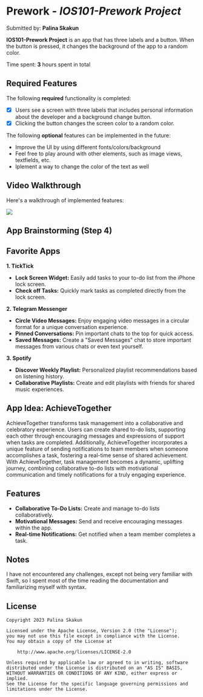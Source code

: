 # Prework - *IOS101-Prework Project*

Submitted by: **Palina Skakun**

**IOS101-Prework Project** is an app that has three labels and a button. When the button is pressed, it changes the background of the app to a random color.

Time spent: **3** hours spent in total

## Required Features

The following **required** functionality is completed:

* [x] Users see a screen with three labels that includes personal information about the developer and a background change button.
* [x] Clicking the button changes the screen color to a random color.

The following **optional** features can be implemented in the future:
- Improve the UI by using different fonts/colors/background
- Feel free to play around with other elements, such as image views, textfields, etc.
- Iplement a way to change the color of the text as well


## Video Walkthrough

Here's a walkthrough of implemented features:

<img src='https://media.giphy.com/media/v1.Y2lkPTc5MGI3NjExNmloa3FiNTBudDdqN3drZDh4Njd4NXE0empqZTgxMWU0eTFhdmF6NCZlcD12MV9pbnRlcm5hbF9naWZfYnlfaWQmY3Q9Zw/rmeYSWEqZytXrq5ZQ3/giphy.gif' />

## App Brainstorming (Step 4)
<!--Make a list of your favorite 3-5 applications and identify 2-3 features that make them your favorite app. Its okay if features repeat on different apps
Example App: Instagram
Changing the background color of the messages screen
Deleting old messages
 Think of an app idea that you would like to build. It can be a new idea or an improvement on an existing app. Write a short paragraph describing the app and the features you would like to implement. You are not commiting to this idea, but it helps to start brain storming early on and get feedback from your peers and instructors. -->
 
## Favorite Apps

**1. TickTick**
   - **Lock Screen Widget:** Easily add tasks to your to-do list from the iPhone lock screen.
   - **Check off Tasks:** Quickly mark tasks as completed directly from the lock screen.

**2. Telegram Messenger**
   - **Circle Video Messages:** Enjoy engaging video messages in a circular format for a unique conversation experience.
   - **Pinned Conversations:** Pin important chats to the top for quick access.
   - **Saved Messages:** Create a "Saved Messages" chat to store important messages from various chats or even text yourself.

**3. Spotify**
   - **Discover Weekly Playlist:** Personalized playlist recommendations based on listening history.
   - **Collaborative Playlists:** Create and edit playlists with friends for shared music experiences.

## App Idea: AchieveTogether

AchieveTogether transforms task management into a collaborative and celebratory experience. Users can create shared to-do lists, supporting each other through encouraging messages and expressions of support when tasks are completed. Additionally, AchieveTogether incorporates a unique feature of sending notifications to team members when someone accomplishes a task, fostering a real-time sense of shared achievement. With AchieveTogether, task management becomes a dynamic, uplifting journey, combining collaborative to-do lists with motivational communication and timely notifications for a truly engaging experience.

## Features

- **Collaborative To-Do Lists:** Create and manage to-do lists collaboratively.
- **Motivational Messages:** Send and receive encouraging messages within the app.
- **Real-time Notifications:** Get notified when a team member completes a task.
 
## Notes

I have not encountered any challenges, except not being very familiar with Swift, so I spent most of the time reading the documentation and familiarizing myself with syntax.

## License

    Copyright 2023 Palina Skakun

    Licensed under the Apache License, Version 2.0 (the "License");
    you may not use this file except in compliance with the License.
    You may obtain a copy of the License at

        http://www.apache.org/licenses/LICENSE-2.0

    Unless required by applicable law or agreed to in writing, software
    distributed under the License is distributed on an "AS IS" BASIS,
    WITHOUT WARRANTIES OR CONDITIONS OF ANY KIND, either express or implied.
    See the License for the specific language governing permissions and
    limitations under the License.
